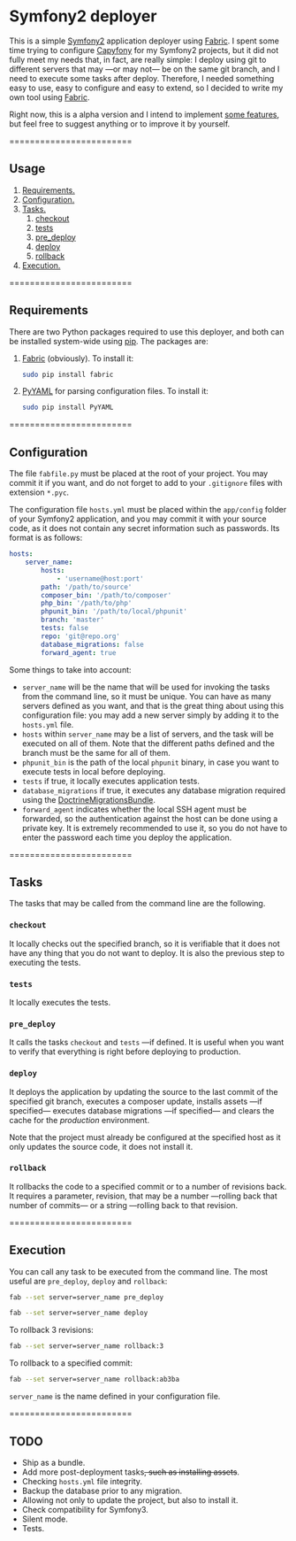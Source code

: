# Symfony2 deployer

This is a simple [Symfony2][1] application deployer using [Fabric][2]. I spent some time trying to configure
[Capyfony][3] for my Symfony2 projects, but it did not fully meet my needs that, in fact, are really simple: I
deploy using git to different servers that may —or may not— be on the same git branch, and I need to execute some
tasks after deploy. Therefore, I needed something easy to use, easy to configure and easy to extend, so I decided to
write my own tool using [Fabric][2].

Right now, this is a alpha version and I intend to implement [some features](#todo), but feel
free to suggest anything or to improve it by yourself.

========================

## Usage

1. [Requirements.](#requirements)
2. [Configuration.](#configuration)
3. [Tasks.](#tasks)
    1. [checkout](#checkout)
    2. [tests](#tests)
    3. [pre_deploy](#pre_deploy)
    4. [deploy](#deploy)
    4. [rollback](#rollback)
4. [Execution.](#execution)

========================

## Requirements

There are two Python packages required to use this deployer, and both can be installed system-wide using [pip][5]. The
packages are:

1. [Fabric][2] (obviously). To install it:

    ```bash
    sudo pip install fabric
    ```

2. [PyYAML][4] for parsing configuration files. To install it:

    ```bash
    sudo pip install PyYAML
    ```

========================

## Configuration

The file `fabfile.py` must be placed at the root of your project. You may commit it if you want, and do not forget
to add to your `.gitignore` files with extension `*.pyc`.

The configuration file `hosts.yml` must be placed within the `app/config` folder of your Symfony2 application, and you
may commit it with your source code, as it does not contain any secret information such as passwords. Its format 
is as follows:

```yml
hosts:
    server_name: 
        hosts:
            - 'username@host:port'
        path: '/path/to/source'
        composer_bin: '/path/to/composer'
        php_bin: '/path/to/php'
        phpunit_bin: '/path/to/local/phpunit'
        branch: 'master'
        tests: false
        repo: 'git@repo.org'
        database_migrations: false
        forward_agent: true
```

Some things to take into account:
- `server_name` will be the name that will be used for invoking the tasks from the command line, so it must be unique.
You can have as many servers defined as you want, and that is the great thing about using this configuration file: you
may add a new server simply by adding it to the `hosts.yml` file.
- `hosts` within `server_name` may be a list of servers, and the task will be executed on all of them. Note that
the different paths defined and the branch must be the same for all of them.
- `phpunit_bin` is the path of the local `phpunit` binary, in case you want to execute tests in local before deploying.
- `tests` if true, it locally executes application tests.
- `database_migrations` if true, it executes any database migration required using the [DoctrineMigrationsBundle][6].
- `forward_agent` indicates whether the local SSH agent must be forwarded, so the authentication against the host
can be done using a private key. It is extremely recommended to use it, so you do not have to enter the password
each time you deploy the application.

========================

## Tasks

The tasks that may be called from the command line are the following.

### `checkout`

It locally checks out the specified branch, so it is verifiable that it does not have any thing that you do not want
to deploy. It is also the previous step to executing the tests.

### `tests`

It locally executes the tests.

### `pre_deploy`

It calls the tasks `checkout` and `tests` —if defined. It is useful when you want to verify that everything is right
before deploying to production.

### `deploy`

It deploys the application by updating the source to the last commit of the specified git branch, executes a
composer update, installs assets —if specified— executes database migrations —if specified— and clears the cache
for the _production_ environment.

Note that the project must already be configured at the specified host as it only updates the source code, it
 does not install it.

### `rollback`

It rollbacks the code to a specified commit or to a number of revisions back. It requires a parameter, revision,
that may be a number —rolling back that number of commits— or a string —rolling back to that revision.

========================

## Execution

You can call any task to be executed from the command line. The most useful are `pre_deploy`, `deploy` and `rollback`:

```bash
fab --set server=server_name pre_deploy
```

```bash
fab --set server=server_name deploy
```

To rollback 3 revisions:

```bash
fab --set server=server_name rollback:3
```

To rollback to a specified commit:

```bash
fab --set server=server_name rollback:ab3ba
```

`server_name` is the name defined in your configuration file.

========================

## TODO

- Ship as a bundle.
- Add more post-deployment tasks~~, such as installing assets~~.
- Checking `hosts.yml` file integrity.
- Backup the database prior to any migration.
- Allowing not only to update the project, but also to install it.
- Check compatibility for Symfony3.
- Silent mode.
- Tests.




[1]: https://symfony.com/
[2]: http://www.fabfile.org/
[3]: http://capifony.org/
[4]: http://pyyaml.org/
[5]: https://pip.pypa.io/en/stable/quickstart/
[6]: http://symfony.com/doc/current/bundles/DoctrineMigrationsBundle/index.html